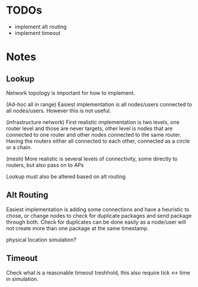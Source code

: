 # TODOs
- implement alt routing
- implement timeout

# Notes
## Lookup
Network topology is important for how to implement.

(Ad-hoc all in range)
Easiest implementation is all nodes/users connected to all nodes/users.
However this is not useful.

(infrastructure network)
First realistic implementation is two levels, one router level and those are
never targets, other level is nodes that are connected to one router and
other nodes connected to the same router. Having the routers either all
connected to each other, connected as a circle or a chain.

(mesh)
More realistic is several levels of connectivity, some directly to routers,
but also pass on to APs

Lookup must also be altered based on alt routing

## Alt Routing
Easiest implementation is adding some connections and have a heuristic to chose,
or change nodes to check for duplicate packages and send package through both.
Check for duplicates can be done easily as a node/user will not create more than
one package at the same timestamp.

physical location simulation?


## Timeout
Check what is a reasonable timeout treshhold, this also require tick <-> time in
simulation.
